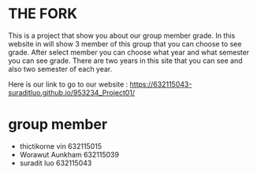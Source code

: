 # THE FORK
This is a project that show you about our group member grade.
In this website in will show 3 member of this group that you can choose to see grade.
After select member you can choose what year and what semester you can see grade.
There are two years in this site that you can see and also two semester of each year.

Here is our link to go to our website : https://632115043-suraditluo.github.io/953234_Project01/



# group member
- thictikorne vin 632115015
- Worawut Aunkham 632115039
- suradit luo 632115043
